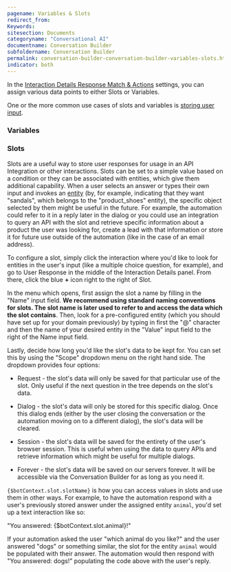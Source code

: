 ```yaml
---
pagename: Variables & Slots
redirect_from:
Keywords:
sitesection: Documents
categoryname: "Conversational AI"
documentname: Conversation Builder
subfoldername: Conversation Builder
permalink: conversation-builder-conversation-builder-variables-slots.html
indicator: both
---
```


In the [Interaction Details Response Match & Actions](conversation-builder-conversation-builder-interaction-details.html#next-actions-response-match-actions) settings, you can assign various data points to either Slots or Variables.

One or the more common use cases of slots and variables is [storing user input](conversation-builder-conversation-builder-interactions.html#capture-and-use-consumer-response-to-a-question).

### Variables



### Slots

Slots are a useful way to store user responses for usage in an API Integration or other interactions. Slots can be set to a simple value based on a condition or they can be associated with entities, which give them additional capability. When a user selects an answer or types their own input and invokes an [entity](conversation-builder-intent-builder-entities.html) (by, for example, indicating that they want "sandals", which belongs to the "product_shoes" entity), the specific object selected by them might be useful in the future. For example, the automation could refer to it in a reply later in the dialog or you could use an integration to query an API with the slot and retrieve specific information about a product the user was looking for, create a lead with that information or store it for future use outside of the automation (like in the case of an email address).

To configure a slot, simply click the interaction where you'd like to look for entities in the user's input (like a multiple choice question, for example), and go to User Response in the middle of the Interaction Details panel. From there, click the blue **+** icon right to the right of Slot.

In the menu which opens, first assign the slot a name by filling in the "Name" input field. **We recommend using standard naming conventions for slots. The slot name is later used to refer to and access the data which the slot contains**. Then, look for a pre-configured entity (which you should have set up for your domain previously) by typing in first the "@" character and then the name of your desired entity in the "Value" input field to the right of the Name input field.

Lastly, decide how long you'd like the slot's data to be kept for. You can set this by using the "Scope" dropdown menu on the right hand side. The dropdown provides four options:

* Request - the slot's data will only be saved for that particular use of the slot. Only useful if the next question in the tree depends on the slot's data.

* Dialog - the slot's data will only be stored for this specific dialog. Once this dialog ends (either by the user closing the conversation or the automation moving on to a different dialog), the slot's data will be cleared.

* Session - the slot's data will be saved for the entirety of the user's browser session. This is useful when using the data to query APIs and retrieve information which might be useful for multiple dialogs.

* Forever - the slot's data will be saved on our servers forever. It will be accessible via the Conversation Builder for as long as you need it.

`{$botContext.slot.slotName}` is how you can access values in slots and use them in other ways. For example, to have the automation respond with a user's previously stored answer under the assigned entity `animal`, you'd set up a text interaction like so:

"You answered: {$botContext.slot.animal}!"

If your automation asked the user "which animal do you like?" and the user answered "dogs" or something similar, the slot for the entity `animal` would be populated with their answer. The automation would then respond with "You answered: dogs!" populating the code above with the user's reply.